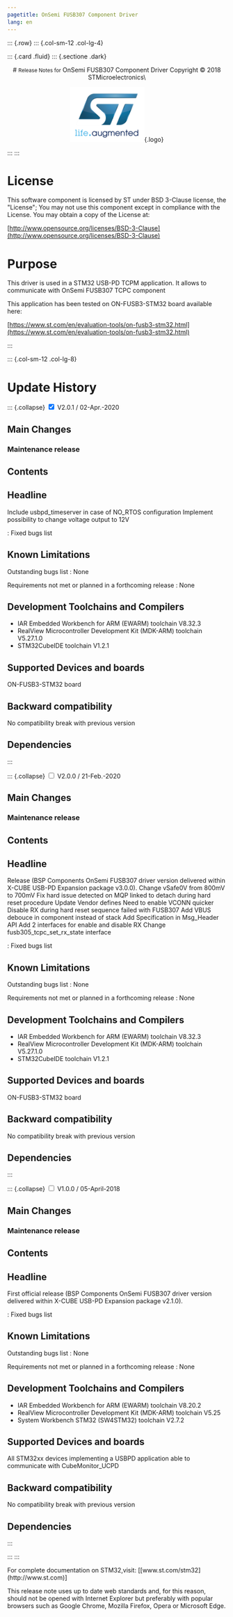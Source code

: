 ```yaml
---
pagetitle: OnSemi FUSB307 Component Driver
lang: en
---
```


::: {.row}
::: {.col-sm-12 .col-lg-4}

::: {.card .fluid}
::: {.sectione .dark}
<center>
# <small>Release Notes for</small> OnSemi FUSB307 Component Driver
Copyright &copy; 2018 STMicroelectronics\
    
[![ST logo](_htmresc/st_logo.png)](https://www.st.com){.logo}
</center>
:::
:::

# License

This software component is licensed by ST under BSD 3-Clause license, the "License"; 
You may not use this component except in compliance with the License. You may obtain a copy of the License at:

[http://www.opensource.org/licenses/BSD-3-Clause](http://www.opensource.org/licenses/BSD-3-Clause)

# Purpose

This driver is used in a STM32 USB-PD TCPM application. It allows to communicate with OnSemi FUSB307 TCPC component

This application has been tested on ON-FUSB3-STM32 board available here:

[https://www.st.com/en/evaluation-tools/on-fusb3-stm32.html](https://www.st.com/en/evaluation-tools/on-fusb3-stm32.html)

:::

::: {.col-sm-12 .col-lg-8}
# Update History

::: {.collapse}
<input type="checkbox" id="collapse-section2" checked aria-hidden="true">
<label for="collapse-section2" aria-hidden="true">V2.0.1 / 02-Apr.-2020</label>
<div>

## Main Changes

### Maintenance release


## Contents

  Headline
  --------
  Include usbpd_timeserver in case of NO_RTOS configuration
  Implement possibility to change voltage output to 12V

  : Fixed bugs list

## Known Limitations

  Outstanding bugs list : None

  Requirements not met or planned in a forthcoming release : None

## Development Toolchains and Compilers

- IAR Embedded Workbench for ARM (EWARM) toolchain V8.32.3
- RealView Microcontroller Development Kit (MDK-ARM) toolchain V5.27.1.0
- STM32CubeIDE toolchain V1.2.1

## Supported Devices and boards

  ON-FUSB3-STM32 board

## Backward compatibility

  No compatibility break with previous version

## Dependencies

</div>
:::

::: {.collapse}
<input type="checkbox" id="collapse-section2" aria-hidden="true">
<label for="collapse-section2" aria-hidden="true">V2.0.0 / 21-Feb.-2020</label>
<div>

## Main Changes

### Maintenance release


## Contents

  Headline
  --------
  Release (BSP Components OnSemi FUSB307 driver version delivered within X-CUBE USB-PD Expansion package v3.0.0).
  Change vSafe0V from 800mV to 700mV
  Fix hard issue detected on MQP linked to detach during hard reset procedure
  Update Vendor defines
  Need to enable VCONN quicker
  Disable RX during hard reset sequence failed with FUSB307
  Add VBUS debouce in component instead of stack
  Add Specification in Msg_Header API
  Add 2 interfaces for enable and disable RX
  Change fusb305_tcpc_set_rx_state interface

  : Fixed bugs list

## Known Limitations

  Outstanding bugs list : None

  Requirements not met or planned in a forthcoming release : None

## Development Toolchains and Compilers

- IAR Embedded Workbench for ARM (EWARM) toolchain V8.32.3
- RealView Microcontroller Development Kit (MDK-ARM) toolchain V5.27.1.0
- STM32CubeIDE toolchain V1.2.1

## Supported Devices and boards

  ON-FUSB3-STM32 board

## Backward compatibility

  No compatibility break with previous version

## Dependencies

</div>
:::

::: {.collapse}
<input type="checkbox" id="collapse-section1" aria-hidden="true">
<label for="collapse-section1" aria-hidden="true">V1.0.0 / 05-April-2018</label>
<div>

## Main Changes

### Maintenance release


## Contents

  Headline
  --------
  First official release (BSP Components OnSemi FUSB307 driver version delivered within X-CUBE USB-PD Expansion package v2.1.0).

  : Fixed bugs list

## Known Limitations

  Outstanding bugs list : None

  Requirements not met or planned in a forthcoming release : None

## Development Toolchains and Compilers

- IAR Embedded Workbench for ARM (EWARM) toolchain V8.20.2
- RealView Microcontroller Development Kit (MDK-ARM) toolchain V5.25
- System Workbench STM32 (SW4STM32) toolchain V2.7.2

## Supported Devices and boards

  All STM32xx devices implementing a USBPD application able to communicate with CubeMonitor_UCPD

## Backward compatibility

  No compatibility break with previous version

## Dependencies

</div>
:::

:::
:::

<footer class="sticky">
For complete documentation on STM32,visit: [[www.st.com/stm32](http://www.st.com)]

This release note uses up to date web standards and, for this reason, should not be opened with Internet Explorer
but preferably with popular browsers such as Google Chrome, Mozilla Firefox, Opera or Microsoft Edge.
</footer>
